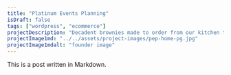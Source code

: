 ```yaml
---
title: "Platinum Events Planning"
isDraft: false
tags: ["wordpress", "ecommerce"]
projectDescription: "Decadent brownies made to order from our kitchen to your door"
projectImage1md: "../../assets/project-images/pep-home-pg.jpg"
projectImage1mdalt: "founder image"
---
```


This is a post written in Markdown.
